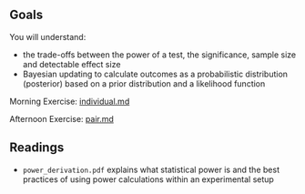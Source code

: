 ## Goals
You will understand:
- the trade-offs between the power of a test, the significance,
  sample size and detectable effect size
- Bayesian updating to calculate outcomes as a probabilistic distribution (posterior) 
  based on a prior distribution and a likelihood function

Morning Exercise: [individual.md](individual.md)

Afternoon Exercise: [pair.md](pair.md)

## Readings
- `power_derivation.pdf` explains what statistical power is and the best practices
  of using power calculations within an experimental setup
